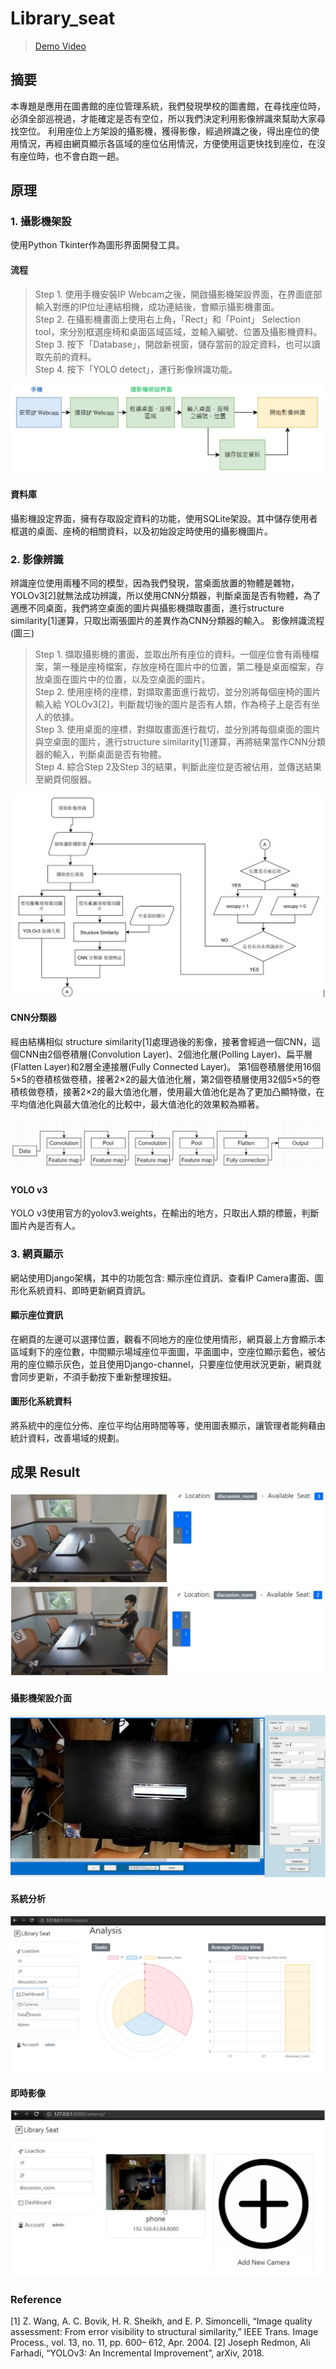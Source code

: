 # Library_seat

> [Demo Video](https://youtu.be/DGnQsDQReWI)

## 摘要
本專題是應用在圖書館的座位管理系統，我們發現學校的圖書館，在尋找座位時，必須全部巡視過，才能確定是否有空位，所以我們決定利用影像辨識來幫助大家尋找空位。
利用座位上方架設的攝影機，獲得影像，經過辨識之後，得出座位的使用情況，再經由網頁顯示各區域的座位佔用情況，方便使用這更快找到座位，在沒有座位時，也不會白跑一趟。

## 原理
### 1. 攝影機架設
使用Python Tkinter作為圖形界面開發工具。
#### 流程
> Step 1.	使用手機安裝IP Webcam之後，開啟攝影機架設界面，在界面底部輸入對應的IP位址連結相機，成功連結後，會顯示攝影機畫面。  
> Step 2. 在攝影機畫面上使用右上角，「Rect」和「Point」 Selection tool，來分別框選座椅和桌面區域區域，並輸入編號、位置及攝影機資料。  
> Step 3. 按下「Database」，開啟新視窗，儲存當前的設定資料，也可以讀取先前的資料。  
> Step 4. 按下「YOLO detect」，運行影像辨識功能。  

![攝影機架設流程](https://github.com/YYHsiang/Library_seat/blob/master/%E6%94%9D%E5%BD%B1%E6%A9%9F%E6%9E%B6%E8%A8%AD%E6%B5%81%E7%A8%8B.jpg)

#### 資料庫
攝影機設定界面，擁有存取設定資料的功能，使用SQLite架設。其中儲存使用者框選的桌面、座椅的相關資料，以及初始設定時使用的攝影機圖片。

### 2. 影像辨識
辨識座位使用兩種不同的模型，因為我們發現，當桌面放置的物體是雜物，YOLOv3[2]就無法成功辨識，所以使用CNN分類器，判斷桌面是否有物體，為了適應不同桌面，我們將空桌面的圖片與攝影機擷取畫面，進行structure similarity[1]運算，只取出兩張圖片的差異作為CNN分類器的輸入。
影像辨識流程 (圖三)  

> Step 1. 擷取攝影機的畫面，並取出所有座位的資料。一個座位會有兩種檔案，第一種是座椅檔案，存放座椅在圖片中的位置，第二種是桌面檔案，存放桌面在圖片中的位置，以及空桌面的圖片。    
> Step 2. 使用座椅的座標，對擷取畫面進行裁切，並分別將每個座椅的圖片輸入給 YOLOv3[2]，判斷裁切後的圖片是否有人類，作為椅子上是否有坐人的依據。  
> Step 3. 使用桌面的座標，對擷取畫面進行裁切，並分別將每個桌面的圖片與空桌面的圖片，進行structure similarity[1]運算，再將結果當作CNN分類器的輸入，判斷桌面是否有物體。  
> Step 4. 綜合Step 2及Step 3的結果，判斷此座位是否被佔用，並傳送結果至網頁伺服器。  

![影像辨識流程](https://github.com/YYHsiang/Library_seat/blob/master/%E5%BD%B1%E5%83%8F%E8%BE%A8%E8%AD%98%E6%B5%81%E7%A8%8B.jpg)

#### CNN分類器  
經由結構相似 structure similarity[1]處理過後的影像，接著會經過一個CNN，這個CNN由2個卷積層(Convolution Layer)、2個池化層(Polling Layer)、扁平層(Flatten Layer)和2層全連接層(Fully Connected Layer)。
第1個卷積層使用16個5×5的卷積核做卷積，接著2×2的最大值池化層，第2個卷積層使用32個5×5的卷積核做卷積，接著2×2的最大值池化層，使用最大值池化是為了更加凸顯特徵，在平均值池化與最大值池化的比較中，最大值池化的效果較為顯著。

![CNN分類器 架構圖](https://github.com/YYHsiang/Library_seat/blob/master/CNN%E5%88%86%E9%A1%9E%E5%99%A8.jpg)

#### YOLO v3  
YOLO v3使用官方的yolov3.weights，在輸出的地方，只取出人類的標籤，判斷圖片內是否有人。  

### 3. 網頁顯示
網站使用Django架構，其中的功能包含: 顯示座位資訊、查看IP Camera畫面、圖形化系統資料、即時更新網頁資訊。  

#### 顯示座位資訊
在網頁的左邊可以選擇位置，觀看不同地方的座位使用情形，網頁最上方會顯示本區域剩下的座位數，中間顯示場域座位平面圖，平面圖中，空座位顯示藍色，被佔用的座位顯示灰色，並且使用Django-channel，只要座位使用狀況更新，網頁就會同步更新，不須手動按下重新整理按鈕。

#### 圖形化系統資料
將系統中的座位分佈、座位平均佔用時間等等，使用圖表顯示，讓管理者能夠藉由統計資料，改善場域的規劃。

## 成果 Result

![情況一](https://github.com/YYHsiang/Library_seat/blob/master/%E6%83%85%E6%B3%81%E4%B8%80.jpg)
![情況二](https://github.com/YYHsiang/Library_seat/blob/master/%E6%83%85%E6%B3%81%E4%BA%8C.jpg)

#### 攝影機架設介面 
![界面](https://github.com/YYHsiang/Library_seat/blob/master/%E7%95%8C%E9%9D%A2.jpg)

#### 系統分析
![分析](https://github.com/YYHsiang/Library_seat/blob/master/%E7%B6%B2%E9%A0%81%E5%88%86%E6%9E%90.jpg)

#### 即時影像
![即時影像](https://github.com/YYHsiang/Library_seat/blob/master/%E5%8D%B3%E6%99%82%E5%BD%B1%E5%83%8F.jpg)

### Reference
[1] Z. Wang, A. C. Bovik, H. R. Sheikh, and E. P. Simoncelli, “Image quality assessment: From error visibility to structural similarity,” IEEE Trans. Image Process., vol. 13, no. 11, pp. 600– 612, Apr. 2004.
[2] Joseph Redmon, Ali Farhadi, “YOLOv3: An Incremental Improvement”, 	arXiv, 2018.
